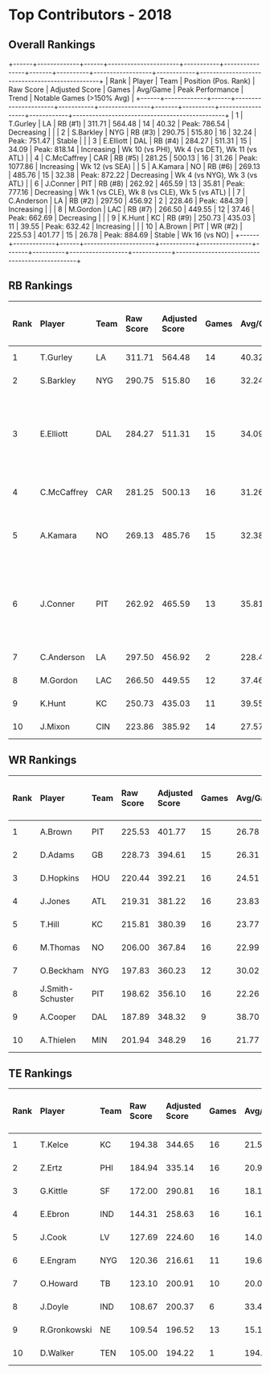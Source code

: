 # Top Contributors - 2018

## Overall Rankings

+------+-------------+------+----------------------+-----------+----------------+-------+----------+------------------+------------+-----------------------------------------------+
| Rank | Player      | Team | Position (Pos. Rank) | Raw Score | Adjusted Score | Games | Avg/Game | Peak Performance | Trend      | Notable Games (>150% Avg)                     |
+------+-------------+------+----------------------+-----------+----------------+-------+----------+------------------+------------+-----------------------------------------------+
| 1    | T.Gurley    | LA   | RB (#1)              | 311.71    | 564.48         | 14    | 40.32    | Peak: 786.54     | Decreasing |                                               |
| 2    | S.Barkley   | NYG  | RB (#3)              | 290.75    | 515.80         | 16    | 32.24    | Peak: 751.47     | Stable     |                                               |
| 3    | E.Elliott   | DAL  | RB (#4)              | 284.27    | 511.31         | 15    | 34.09    | Peak: 818.14     | Increasing | Wk 10 (vs PHI), Wk 4 (vs DET), Wk 11 (vs ATL) |
| 4    | C.McCaffrey | CAR  | RB (#5)              | 281.25    | 500.13         | 16    | 31.26    | Peak: 1077.86    | Increasing | Wk 12 (vs SEA)                                |
| 5    | A.Kamara    | NO   | RB (#6)              | 269.13    | 485.76         | 15    | 32.38    | Peak: 872.22     | Decreasing | Wk 4 (vs NYG), Wk 3 (vs ATL)                  |
| 6    | J.Conner    | PIT  | RB (#8)              | 262.92    | 465.59         | 13    | 35.81    | Peak: 777.16     | Decreasing | Wk 1 (vs CLE), Wk 8 (vs CLE), Wk 5 (vs ATL)   |
| 7    | C.Anderson  | LA   | RB (#2)              | 297.50    | 456.92         | 2     | 228.46   | Peak: 484.39     | Increasing |                                               |
| 8    | M.Gordon    | LAC  | RB (#7)              | 266.50    | 449.55         | 12    | 37.46    | Peak: 662.69     | Decreasing |                                               |
| 9    | K.Hunt      | KC   | RB (#9)              | 250.73    | 435.03         | 11    | 39.55    | Peak: 632.42     | Increasing |                                               |
| 10   | A.Brown     | PIT  | WR (#2)              | 225.53    | 401.77         | 15    | 26.78    | Peak: 884.69     | Stable     | Wk 16 (vs NO)                                 |
+------+-------------+------+----------------------+-----------+----------------+-------+----------+------------------+------------+-----------------------------------------------+

## RB Rankings

| Rank | Player      | Team | Raw Score | Adjusted Score | Games | Avg/Game | Peak Performance | Trend      | Notable Games (>150% Avg)                     |
| :----| :-----------| :----| :---------| :--------------| :-----| :--------| :----------------| :----------| :---------------------------------------------|
| 1    | T.Gurley    | LA   | 311.71    | 564.48         | 14    | 40.32    | Peak: 786.54     | Decreasing |                                               |
| 2    | S.Barkley   | NYG  | 290.75    | 515.80         | 16    | 32.24    | Peak: 751.47     | Stable     |                                               |
| 3    | E.Elliott   | DAL  | 284.27    | 511.31         | 15    | 34.09    | Peak: 818.14     | Increasing | Wk 10 (vs PHI), Wk 4 (vs DET), Wk 11 (vs ATL) |
| 4    | C.McCaffrey | CAR  | 281.25    | 500.13         | 16    | 31.26    | Peak: 1077.86    | Increasing | Wk 12 (vs SEA)                                |
| 5    | A.Kamara    | NO   | 269.13    | 485.76         | 15    | 32.38    | Peak: 872.22     | Decreasing | Wk 4 (vs NYG), Wk 3 (vs ATL)                  |
| 6    | J.Conner    | PIT  | 262.92    | 465.59         | 13    | 35.81    | Peak: 777.16     | Decreasing | Wk 1 (vs CLE), Wk 8 (vs CLE), Wk 5 (vs ATL)   |
| 7    | C.Anderson  | LA   | 297.50    | 456.92         | 2     | 228.46   | Peak: 484.39     | Stable     |                                               |
| 8    | M.Gordon    | LAC  | 266.50    | 449.55         | 12    | 37.46    | Peak: 662.69     | Decreasing |                                               |
| 9    | K.Hunt      | KC   | 250.73    | 435.03         | 11    | 39.55    | Peak: 632.42     | Increasing |                                               |
| 10   | J.Mixon     | CIN  | 223.86    | 385.92         | 14    | 27.57    | Peak: 626.65     | Stable     |                                               |

## WR Rankings

| Rank | Player           | Team | Raw Score | Adjusted Score | Games | Avg/Game | Peak Performance | Trend      | Notable Games (>150% Avg) |
| :----| :----------------| :----| :---------| :--------------| :-----| :--------| :----------------| :----------| :-------------------------|
| 1    | A.Brown          | PIT  | 225.53    | 401.77         | 15    | 26.78    | Peak: 884.69     | Stable     | Wk 16 (vs NO)             |
| 2    | D.Adams          | GB   | 228.73    | 394.61         | 15    | 26.31    | Peak: 723.12     | Stable     |                           |
| 3    | D.Hopkins        | HOU  | 220.44    | 392.21         | 16    | 24.51    | Peak: 716.82     | Stable     |                           |
| 4    | J.Jones          | ATL  | 219.31    | 381.22         | 16    | 23.83    | Peak: 678.71     | Stable     |                           |
| 5    | T.Hill           | KC   | 215.81    | 380.39         | 16    | 23.77    | Peak: 797.82     | Stable     |                           |
| 6    | M.Thomas         | NO   | 206.00    | 367.84         | 16    | 22.99    | Peak: 731.18     | Decreasing |                           |
| 7    | O.Beckham        | NYG  | 197.83    | 360.23         | 12    | 30.02    | Peak: 590.39     | Increasing |                           |
| 8    | J.Smith-Schuster | PIT  | 198.62    | 356.10         | 16    | 22.26    | Peak: 726.46     | Increasing |                           |
| 9    | A.Cooper         | DAL  | 187.89    | 348.32         | 9     | 38.70    | Peak: 909.82     | Stable     |                           |
| 10   | A.Thielen        | MIN  | 201.94    | 348.29         | 16    | 21.77    | Peak: 561.72     | Decreasing |                           |

## TE Rankings

| Rank | Player       | Team | Raw Score | Adjusted Score | Games | Avg/Game | Peak Performance | Trend      | Notable Games (>150% Avg) |
| :----| :------------| :----| :---------| :--------------| :-----| :--------| :----------------| :----------| :-------------------------|
| 1    | T.Kelce      | KC   | 194.38    | 344.65         | 16    | 21.54    | Peak: 731.13     | Increasing |                           |
| 2    | Z.Ertz       | PHI  | 184.94    | 335.14         | 16    | 20.95    | Peak: 754.77     | Stable     |                           |
| 3    | G.Kittle     | SF   | 172.00    | 290.81         | 16    | 18.18    | Peak: 574.79     | Increasing |                           |
| 4    | E.Ebron      | IND  | 144.31    | 258.63         | 16    | 16.16    | Peak: 498.25     | Stable     |                           |
| 5    | J.Cook       | LV   | 127.69    | 224.60         | 16    | 14.04    | Peak: 594.75     | Decreasing |                           |
| 6    | E.Engram     | NYG  | 120.36    | 216.61         | 11    | 19.69    | Peak: 383.29     | Increasing |                           |
| 7    | O.Howard     | TB   | 123.10    | 200.91         | 10    | 20.09    | Peak: 301.05     | Increasing |                           |
| 8    | J.Doyle      | IND  | 108.67    | 200.37         | 6     | 33.40    | Peak: 370.32     | Decreasing |                           |
| 9    | R.Gronkowski | NE   | 109.54    | 196.52         | 13    | 15.12    | Peak: 492.05     | Decreasing |                           |
| 10   | D.Walker     | TEN  | 105.00    | 194.22         | 1     | 194.22   | Peak: 194.22     | Stable     |                           |

